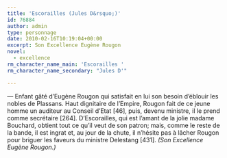 ```yaml
---
title: 'Escorailles (Jules D&rsquo;)'
id: 76884
author: admin
type: personnage
date: 2010-02-16T10:19:04+00:00
excerpt: Son Excellence Eugène Rougon
novel:
  - excellence
rm_character_name_main: 'Escorailles '
rm_character_name_secondary: "Jules D'"

---
```

— Enfant gâté d&rsquo;Eugène Rougon qui satisfait en lui son besoin d&rsquo;éblouir les nobles de Plassans. Haut dignitaire de l&rsquo;Empire, Rougon fait de ce jeune homme un auditeur au Conseil d&rsquo;Etat [46], puis, devenu ministre, il le prend comme secrétaire [264]. D&rsquo;Escorailles, qui est l&rsquo;amant de la jolie madame Bouchard, obtient tout ce qu&rsquo;il veut de son patron; mais, comme le reste de la bande, il est ingrat et, au jour de la chute, il n&rsquo;hésite pas à lâcher Rougon pour briguer les faveurs du ministre Delestang [431]. _(Son Excellence Eugène Rougon.)_